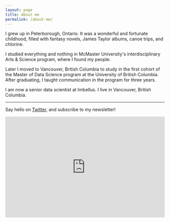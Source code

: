 ```yaml
---
layout: page
title: About me
permalink: /about-me/
---
```


I grew up in Peterborough, Ontario. It was a wonderful and fortunate childhood, filled with fantasy novels, James Taylor albums, canoe trips, and chlorine.

I studied everything and nothing in McMaster University's interdisciplinary Arts & Science program, where I found my people.

Later I moved to Vancouver, British Columbia to study in the first cohort of the Master of Data Science program at the University of British Columbia. After graduating, I taught communication in the program for three years.

I am now a senior data scientist at Imbellus. I live in Vancouver, British Columbia.

---------------------------

Say hello on [Twitter](https://twitter.com/davidklaing), and subscribe to my newsletter!

<iframe width="100%" height="320" src="https://davidlaing.substack.com/embed" frameborder="0" scrolling="no"></iframe>